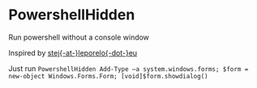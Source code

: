 # PowershellHidden
Run powershell without a console window

Inspired by [stej{-at-}leporelo{-dot-}eu](http://www.leporelo.eu/blog.aspx?id=run-scheduled-tasks-with-winform-gui-in-powershell)

Just run `PowershellHidden Add-Type –a system.windows.forms; $form = new-object Windows.Forms.Form; [void]$form.showdialog()`
